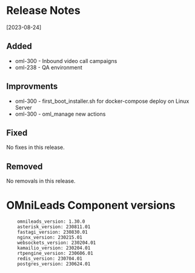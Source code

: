 # Release Notes 
[2023-08-24]

## Added

* oml-300 - Inbound video call campaigns
* oml-238 - QA environment

## Improvments

* oml-300 - first_boot_installer.sh for docker-compose deploy on Linux Server
* oml-300 - oml_manage new actions

## Fixed

No fixes in this release.

## Removed

No removals in this release.

# OMniLeads Component versions

```
    omnileads_version: 1.30.0
    asterisk_version: 230811.01
    fastagi_version: 230830.01
    nginx_version: 230215.01
    websockets_version: 230204.01
    kamailio_version: 230204.01
    rtpengine_version: 230606.01
    redis_version: 230704.01
    postgres_version: 230624.01
```
